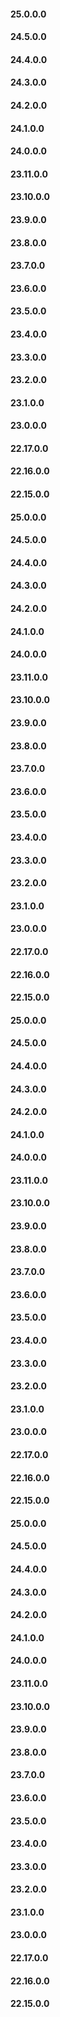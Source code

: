 #### 25.0.0.0
#### 24.5.0.0
#### 24.4.0.0
#### 24.3.0.0
#### 24.2.0.0
#### 24.1.0.0
#### 24.0.0.0
#### 23.11.0.0
#### 23.10.0.0
#### 23.9.0.0
#### 23.8.0.0
#### 23.7.0.0
#### 23.6.0.0
#### 23.5.0.0
#### 23.4.0.0
#### 23.3.0.0
#### 23.2.0.0
#### 23.1.0.0
#### 23.0.0.0
#### 22.17.0.0
#### 22.16.0.0
#### 22.15.0.0
#### 25.0.0.0
#### 24.5.0.0
#### 24.4.0.0
#### 24.3.0.0
#### 24.2.0.0
#### 24.1.0.0
#### 24.0.0.0
#### 23.11.0.0
#### 23.10.0.0
#### 23.9.0.0
#### 23.8.0.0
#### 23.7.0.0
#### 23.6.0.0
#### 23.5.0.0
#### 23.4.0.0
#### 23.3.0.0
#### 23.2.0.0
#### 23.1.0.0
#### 23.0.0.0
#### 22.17.0.0
#### 22.16.0.0
#### 22.15.0.0
#### 25.0.0.0
#### 24.5.0.0
#### 24.4.0.0
#### 24.3.0.0
#### 24.2.0.0
#### 24.1.0.0
#### 24.0.0.0
#### 23.11.0.0
#### 23.10.0.0
#### 23.9.0.0
#### 23.8.0.0
#### 23.7.0.0
#### 23.6.0.0
#### 23.5.0.0
#### 23.4.0.0
#### 23.3.0.0
#### 23.2.0.0
#### 23.1.0.0
#### 23.0.0.0
#### 22.17.0.0
#### 22.16.0.0
#### 22.15.0.0
#### 25.0.0.0
#### 24.5.0.0
#### 24.4.0.0
#### 24.3.0.0
#### 24.2.0.0
#### 24.1.0.0
#### 24.0.0.0
#### 23.11.0.0
#### 23.10.0.0
#### 23.9.0.0
#### 23.8.0.0
#### 23.7.0.0
#### 23.6.0.0
#### 23.5.0.0
#### 23.4.0.0
#### 23.3.0.0
#### 23.2.0.0
#### 23.1.0.0
#### 23.0.0.0
#### 22.17.0.0
#### 22.16.0.0
#### 22.15.0.0
